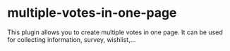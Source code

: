 # multiple-votes-in-one-page
This plugin allows you to create multiple votes in one page. It can be used for collecting information, survey, wishlist,... 
